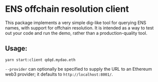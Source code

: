 # ENS offchain resolution client
This package implements a very simple dig-like tool for querying ENS names, with support for offchain resolution. It is intended as a way to test out your code and run the demo, rather than a production-quality tool.

## Usage:
```
yarn start:client qdqd.mydao.eth
```

`--provider` can optionally be specified to supply the URL to an Ethereum web3 provider; it defaults to `http://localhost:8001/`.
